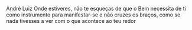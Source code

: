 André Luiz
Onde estiveres, não te esqueças de que o Bem necessita de ti como instrumento para manifestar-se e não cruzes os braços, como se nada tivesses a ver com o que acontece ao teu redor

